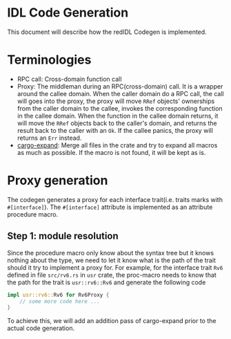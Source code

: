 # IDL Code Generation

This document will describe how the redIDL Codegen is implemented.

# Terminologies

* RPC call: Cross-domain function call
* Proxy: The middleman during an RPC(cross-domain) call.
    It is a wrapper around the callee domain. When the caller domain do a RPC call, the call will
    goes into the proxy, the proxy will move `RRef` objects' ownerships from the caller domain to 
    the callee, invokes the corresponding function in the callee domain. When the function in the 
    callee domain returns, it will move the `RRef` objects back to the caller's domain, and returns
    the result back to the caller with an `Ok`. If the callee panics, the proxy will returns an
    `Err` instead.
* [cargo-expand](https://github.com/dtolnay/cargo-expand): Merge all files in the crate and try to 
    expand all macros as much as possible. If the macro is not found, it will be kept as is.

# Proxy generation

The codegen generates a proxy for each interface trait(i.e. traits marks with `#[interface]`). 
The `#[interface]` attribute is implemented as an attribute procedure macro. 

## Step 1: module resolution

Since the procedure macro only know about the syntax tree but it knows nothing about the type,
we need to let it know what is the path of the trait should it try to implement a proxy for.
For example, for the interface trait `Rv6` defined in file `src/rv6.rs` in `usr` crate, the 
proc-macro needs to know that the path for the trait is `usr::rv6::Rv6` and generate the following
code

```rust
impl usr::rv6::Rv6 for Rv6Proxy {
    // some more code here ...
}
```

To achieve this, we will add an addition pass of cargo-expand prior to the actual code generation.

